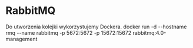 # RabbitMQ

Do utworzenia kolejki wykorzystujemy Dockera. 
docker run -d --hostname rmq --name rabbitmq -p 5672:5672 -p 15672:15672 rabbitmq:4.0-management
